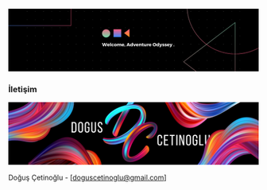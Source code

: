 
[![MineSweeper Game'i](/readmeAssets/mine.png "MineSweeperLogo'i")](https://github.com/doguscetinoglu/doguscetinoglu)




### İletişim

[![Doğuş Çetinoğlu'i](/readmeAssets/logo.png "D & C Linkedin Logo'i")](https://www.linkedin.com/in/doguscetinoglu/)

Doğuş Çetinoğlu - [doguscetinoglu@gmail.com]
